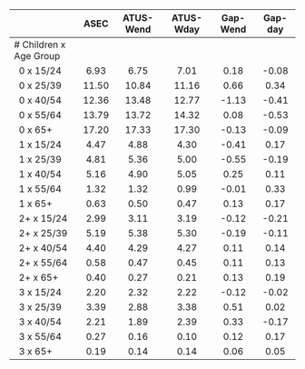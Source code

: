 
|                      |         ASEC |    ATUS-Wend |    ATUS-Wday |     Gap-Wend |      Gap-day |
| -------------------- | :----------: | :----------: | :----------: | :----------: | :----------: |
| # Children x Age Group |              |              |              |              |              |
| &nbsp;&nbsp;0 x 15/24 |         6.93 |         6.75 |         7.01 |         0.18 |        -0.08 |
| &nbsp;&nbsp;0 x 25/39 |        11.50 |        10.84 |        11.16 |         0.66 |         0.34 |
| &nbsp;&nbsp;0 x 40/54 |        12.36 |        13.48 |        12.77 |        -1.13 |        -0.41 |
| &nbsp;&nbsp;0 x 55/64 |        13.79 |        13.72 |        14.32 |         0.08 |        -0.53 |
| &nbsp;&nbsp;0 x 65+  |        17.20 |        17.33 |        17.30 |        -0.13 |        -0.09 |
| &nbsp;&nbsp;1 x 15/24 |         4.47 |         4.88 |         4.30 |        -0.41 |         0.17 |
| &nbsp;&nbsp;1 x 25/39 |         4.81 |         5.36 |         5.00 |        -0.55 |        -0.19 |
| &nbsp;&nbsp;1 x 40/54 |         5.16 |         4.90 |         5.05 |         0.25 |         0.11 |
| &nbsp;&nbsp;1 x 55/64 |         1.32 |         1.32 |         0.99 |        -0.01 |         0.33 |
| &nbsp;&nbsp;1 x 65+  |         0.63 |         0.50 |         0.47 |         0.13 |         0.17 |
| &nbsp;&nbsp;2+ x 15/24 |         2.99 |         3.11 |         3.19 |        -0.12 |        -0.21 |
| &nbsp;&nbsp;2+ x 25/39 |         5.19 |         5.38 |         5.30 |        -0.19 |        -0.11 |
| &nbsp;&nbsp;2+ x 40/54 |         4.40 |         4.29 |         4.27 |         0.11 |         0.14 |
| &nbsp;&nbsp;2+ x 55/64 |         0.58 |         0.47 |         0.45 |         0.11 |         0.13 |
| &nbsp;&nbsp;2+ x 65+ |         0.40 |         0.27 |         0.21 |         0.13 |         0.19 |
| &nbsp;&nbsp;3 x 15/24 |         2.20 |         2.32 |         2.22 |        -0.12 |        -0.02 |
| &nbsp;&nbsp;3 x 25/39 |         3.39 |         2.88 |         3.38 |         0.51 |         0.02 |
| &nbsp;&nbsp;3 x 40/54 |         2.21 |         1.89 |         2.39 |         0.33 |        -0.17 |
| &nbsp;&nbsp;3 x 55/64 |         0.27 |         0.16 |         0.10 |         0.12 |         0.17 |
| &nbsp;&nbsp;3 x 65+  |         0.19 |         0.14 |         0.14 |         0.06 |         0.05 |

